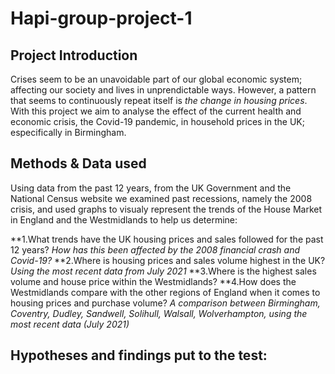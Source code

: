 # Hapi-group-project-1

## Project Introduction 

Crises seem to be an unavoidable part of our global economic system; affecting our society and lives in unprendictable ways. However, a pattern that seems to 
continuously repeat itself is _the change in housing prices_.
With this project we aim to analyse the effect of the current health and economic crisis, the Covid-19 pandemic, in household prices in the UK; especifically in Birmingham.

## Methods & Data used 

Using data from the past 12 years, from the UK Government and the National Census website we examined past recessions, namely the 2008 crisis, and used graphs to visualy represent the trends of the House Market in England and the Westmidlands to help us determine:

  **1.What trends have the UK housing prices and sales followed for the past 12 years?
    _How has this been affected by the 2008 financial crash and Covid-19?_
  **2.Where is housing prices and sales volume highest in the UK?
    _Using the most recent data from July 2021_
  **3.Where is the highest sales volume and house price within the Westmidlands?
  **4.How does the Westmidlands compare with the other regions of England when it comes to housing prices and purchase volume?
    _A comparison between Birmingham, Coventry, Dudley, Sandwell, Solihull, Walsall, Wolverhampton, using the most recent data (July 2021)_
 
 
## Hypotheses and findings put to the test:



  




